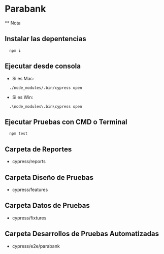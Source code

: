 # Parabank
  ** Nota

## Instalar las depentencias
```
  npm i
```

## Ejecutar desde consola
- Si es Mac:  
```
  ./node_modules/.bin/cypress open
```

- Si es Win: 
```
  .\node_modules\.bin\cypress open
```
  
## Ejecutar Pruebas con CMD o Terminal
```
  npm test
```
## Carpeta de Reportes
  - cypress/reports

## Carpeta Diseño de Pruebas
  - cypress/features

## Carpeta Datos de Pruebas
  - cypress/fixtures

## Carpeta Desarrollos de Pruebas Automatizadas
  - cypress/e2e/parabank        